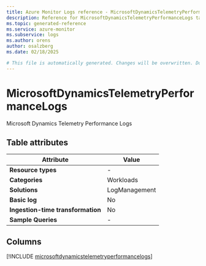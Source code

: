 ```yaml
---
title: Azure Monitor Logs reference - MicrosoftDynamicsTelemetryPerformanceLogs
description: Reference for MicrosoftDynamicsTelemetryPerformanceLogs table in Azure Monitor Logs.
ms.topic: generated-reference
ms.service: azure-monitor
ms.subservice: logs
ms.author: orens
author: osalzberg
ms.date: 02/18/2025

# This file is automatically generated. Changes will be overwritten. Do not change this file directly.
---
```


# MicrosoftDynamicsTelemetryPerformanceLogs

Microsoft Dynamics Telemetry Performance Logs


## Table attributes

|Attribute|Value|
|---|---|
|**Resource types**|-|
|**Categories**|Workloads|
|**Solutions**| LogManagement|
|**Basic log**|No|
|**Ingestion-time transformation**|No|
|**Sample Queries**|-|



## Columns
  
[!INCLUDE [microsoftdynamicstelemetryperformancelogs](~/reusable-content/ce-skilling/azure/includes/azure-monitor/reference/tables/microsoftdynamicstelemetryperformancelogs-include.md)]
